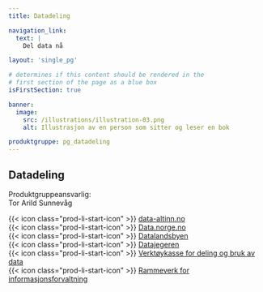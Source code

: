 ```yaml
---
title: Datadeling

navigation_link:
  text: |
    Del data nå

layout: 'single_pg'

# determines if this content should be rendered in the
# first section of the page as a blue box
isFirstSection: true

banner:
  image:
    src: /illustrations/illustration-03.png
    alt: Illustrasjon av en person som sitter og leser en bok

produktgruppe: pg_datadeling
---
```


## Datadeling

Produktgruppeansvarlig:  
Tor Arild Sunnevåg

{{< icon class="prod-li-start-icon" >}} [data-altinn.no](https://data.altinn.no/)  
{{< icon class="prod-li-start-icon" >}} [Data.norge.no](https://samarbeid.digdir.no/felles-datakatalog/felles-datakatalog/1617)   
{{< icon class="prod-li-start-icon" >}} [Datalandsbyen](https://datalandsbyen.norge.no/)  
{{< icon class="prod-li-start-icon" >}} [Datajegeren](https://datafabrikken.norge.no/finn-data/datajegeren)  
{{< icon class="prod-li-start-icon" >}} [Verktøykasse for deling og bruk av data](https://www.digdir.no/datadeling/deling-av-data/2243)  
{{< icon class="prod-li-start-icon" >}} [Rammeverk for informasjonsforvaltning](https://www.digdir.no/informasjonsforvaltning/rammeverk-informasjonsforvaltning/3626)  

